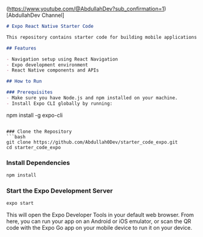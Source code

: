 (https://www.youtube.com/@AbdullahDev?sub_confirmation=1)[AbdullahDev Channel]

```markdown
# Expo React Native Starter Code

This repository contains starter code for building mobile applications using Expo and React Native. It is prepared with navigation setup to save you time and effort.

## Features

- Navigation setup using React Navigation
- Expo development environment
- React Native components and APIs

## How to Run

### Prerequisites
- Make sure you have Node.js and npm installed on your machine.
- Install Expo CLI globally by running:
  ```
  npm install -g expo-cli
  ```

### Clone the Repository
```bash
git clone https://github.com/Abdullah0Dev/starter_code_expo.git
cd starter_code_expo
```

### Install Dependencies
```bash
npm install
```

### Start the Expo Development Server
```bash
expo start
```

This will open the Expo Developer Tools in your default web browser. From here, you can run your app on an Android or iOS emulator, or scan the QR code with the Expo Go app on your mobile device to run it on your device.

```
